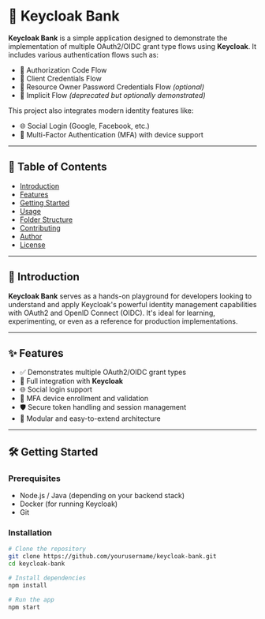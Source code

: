 # 🏦 Keycloak Bank

**Keycloak Bank** is a simple application designed to demonstrate the implementation of multiple OAuth2/OIDC grant type flows using **Keycloak**. It includes various authentication flows such as:

- 🔐 Authorization Code Flow  
- 🔐 Client Credentials Flow  
- 🔐 Resource Owner Password Credentials Flow *(optional)*  
- 🔐 Implicit Flow *(deprecated but optionally demonstrated)*  

This project also integrates modern identity features like:

- 🌐 Social Login (Google, Facebook, etc.)  
- 📱 Multi-Factor Authentication (MFA) with device support

---

## 📑 Table of Contents

- [Introduction](#introduction)
- [Features](#features)
- [Getting Started](#getting-started)
- [Usage](#usage)
- [Folder Structure](#folder-structure)
- [Contributing](#contributing)
- [Author](#author)
- [License](#license)

---

## 📘 Introduction

**Keycloak Bank** serves as a hands-on playground for developers looking to understand and apply Keycloak's powerful identity management capabilities with OAuth2 and OpenID Connect (OIDC). It's ideal for learning, experimenting, or even as a reference for production implementations.

---

## ✨ Features

- ✅ Demonstrates multiple OAuth2/OIDC grant types
- 🔑 Full integration with **Keycloak**
- 🌐 Social login support
- 📱 MFA device enrollment and validation
- 🛡 Secure token handling and session management
- 🧩 Modular and easy-to-extend architecture

---

## 🛠 Getting Started

### Prerequisites

- Node.js / Java (depending on your backend stack)
- Docker (for running Keycloak)
- Git

### Installation

```bash
# Clone the repository
git clone https://github.com/yourusername/keycloak-bank.git
cd keycloak-bank

# Install dependencies
npm install

# Run the app
npm start
